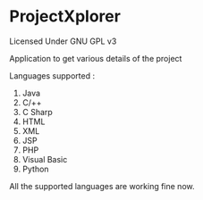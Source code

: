 ProjectXplorer
==============
Licensed Under GNU GPL v3

Application to get various details of the project

Languages supported :

1. Java
2. C/++
3. C Sharp
4. HTML 
5. XML
6. JSP
7. PHP
8. Visual Basic
9. Python


All the supported languages are working fine now.